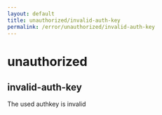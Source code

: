 ```yaml
---
layout: default
title: unauthorized/invalid-auth-key
permalink: /error/unauthorized/invalid-auth-key
---
```


# unauthorized
## invalid-auth-key

The used authkey is invalid
